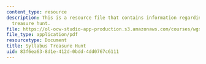 ```yaml
---
content_type: resource
description: This is a resource file that contains information regarding syllabus
  treasure hunt.
file: https://ol-ocw-studio-app-production.s3.amazonaws.com/courses/wgs-693-gender-race-and-the-complexities-of-science-and-technology-a-problem-based-learning-experiment-spring-2009/83f6ea638d1e412d0bdd4dd0767c6111_MITWGS_693S09_cal02.pdf
file_type: application/pdf
resourcetype: Document
title: Syllabus Treasure Hunt
uid: 83f6ea63-8d1e-412d-0bdd-4dd0767c6111
---
```

